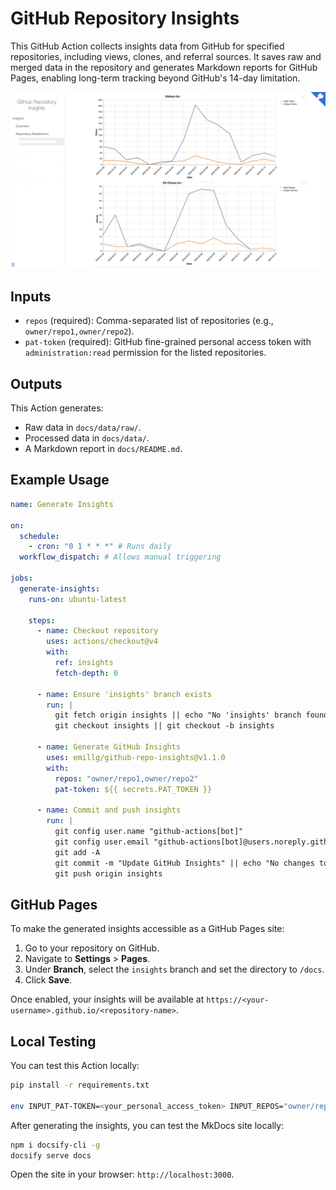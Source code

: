 # GitHub Repository Insights

This GitHub Action collects insights data from GitHub for specified repositories, including views, clones, and referral sources. It saves raw and merged data in the repository and generates Markdown reports for GitHub Pages, enabling long-term tracking beyond GitHub's 14-day limitation.

![Demo](images/demo.png)

## Inputs

- `repos` (required): Comma-separated list of repositories (e.g., `owner/repo1,owner/repo2`).
- `pat-token` (required): GitHub fine-grained personal access token with `administration:read` permission for the listed repositories.

## Outputs

This Action generates:

- Raw data in `docs/data/raw/`.
- Processed data in `docs/data/`.
- A Markdown report in `docs/README.md`.

## Example Usage

```yaml
name: Generate Insights

on:
  schedule:
    - cron: "0 1 * * *" # Runs daily
  workflow_dispatch: # Allows manual triggering

jobs:
  generate-insights:
    runs-on: ubuntu-latest

    steps:
      - name: Checkout repository
        uses: actions/checkout@v4
        with:
          ref: insights
          fetch-depth: 0

      - name: Ensure 'insights' branch exists
        run: |
          git fetch origin insights || echo "No 'insights' branch found"
          git checkout insights || git checkout -b insights

      - name: Generate GitHub Insights
        uses: emillg/github-repo-insights@v1.1.0
        with:
          repos: "owner/repo1,owner/repo2"
          pat-token: ${{ secrets.PAT_TOKEN }}

      - name: Commit and push insights
        run: |
          git config user.name "github-actions[bot]"
          git config user.email "github-actions[bot]@users.noreply.github.com"
          git add -A
          git commit -m "Update GitHub Insights" || echo "No changes to commit"
          git push origin insights
```

## GitHub Pages

To make the generated insights accessible as a GitHub Pages site:

1. Go to your repository on GitHub.
2. Navigate to **Settings** > **Pages**.
3. Under **Branch**, select the `insights` branch and set the directory to `/docs`.
4. Click **Save**.

Once enabled, your insights will be available at `https://<your-username>.github.io/<repository-name>`.

## Local Testing

You can test this Action locally:

```bash
pip install -r requirements.txt

env INPUT_PAT-TOKEN=<your_personal_access_token> INPUT_REPOS="owner/repo1,owner/repo2" python github_insights.py
```

After generating the insights, you can test the MkDocs site locally:

```bash
npm i docsify-cli -g
docsify serve docs
```

Open the site in your browser: `http://localhost:3000`.
